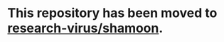 # This repository has been moved to [research-virus/shamoon](https://github.com/research-virus/shamoon).
